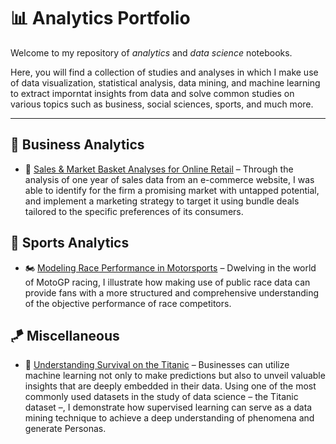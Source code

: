 # 📊 Analytics Portfolio

Welcome to my repository of *analytics* and *data science* notebooks.

Here, you will find a collection of studies and analyses in which I make use of data visualization, statistical analysis, data mining, and machine learning to extract imporntat insights from data and solve common studies on various topics such as business, social sciences, sports, and much more.

---

## 👔 Business Analytics

* 🛒 [Sales & Market Basket Analyses for Online Retail](./Business%20Analytics/Market%20Basket%20Analysis/e-commerce-analytics.ipynb) – Through the analysis of one year of sales data from an e-commerce website, I was able to identify for the firm a promising market with untapped potential, and implement a marketing strategy to target it using bundle deals tailored to the specific preferences of its consumers.

## 🏁 Sports Analytics

* 🏍️ [Modeling Race Performance in Motorsports](.Sports/MotoGP/performance.ipynb) – Dwelving in the world of MotoGP racing, I illustrate how making use of public race data can provide fans with a more structured and comprehensive understanding of the objective performance of race competitors.

## 🪁 Miscellaneous

* 🚢 [Understanding Survival on the Titanic](./Miscellaneous/Titanic/titanic.ipynb)
– Businesses can utilize machine learning not only to make predictions but also to unveil valuable insights that are deeply embedded in their data. Using one of the most commonly used datasets in the study of data science – the Titanic dataset –, I demonstrate how supervised learning can serve as a data mining technique to achieve a deep understanding of phenomena and generate Personas.
